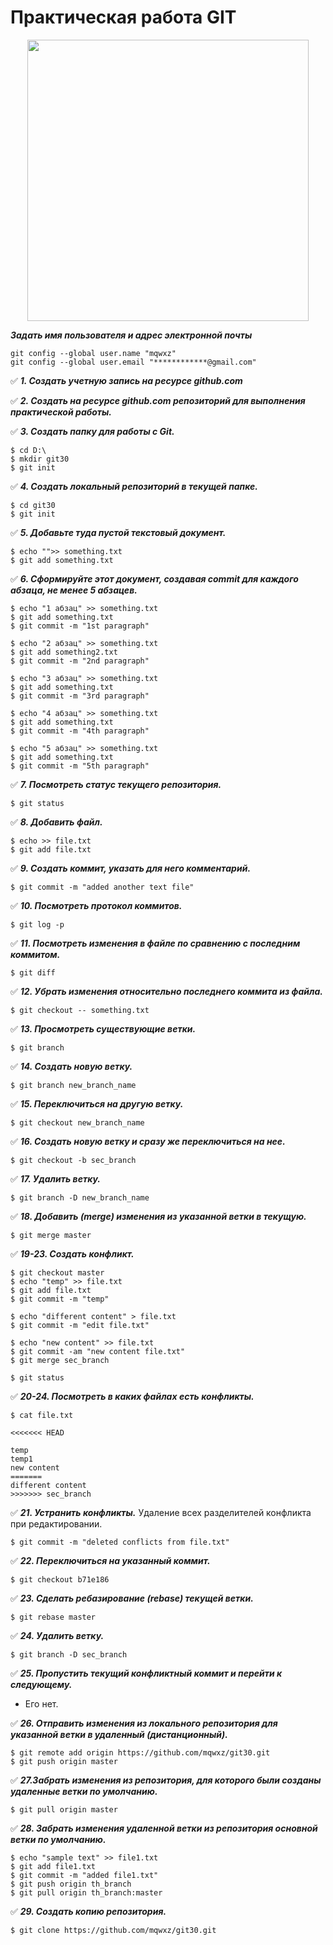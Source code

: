 # Практическая работа GIT
<p align="center">
      <img src="https://upload.wikimedia.org/wikipedia/commons/e/e0/Git-logo.svg" width="450">
</p>

***Задать имя пользователя и адрес электронной почты***

```
git config --global user.name "mqwxz"
git config --global user.email "************@gmail.com"
```


✅ ***1. Создать учетную запись на ресурсе github.com***

✅ ***2. Создать на ресурсе github.com репозиторий для выполнения
практической работы.***

✅ ***3. Создать папку для работы с Git.***
```
$ cd D:\
$ mkdir git30
$ git init 
```

✅ ***4. Создать локальный репозиторий в текущей папке.***
```
$ cd git30
$ git init
```

✅ ***5. Добавьте туда пустой текстовый документ.***
```
$ echo "">> something.txt
$ git add something.txt
```

✅ ***6. Сформируйте этот документ, создавая commit для каждого абзаца, не
менее 5 абзацев.***
```
$ echo "1 абзац" >> something.txt
$ git add something.txt
$ git commit -m "1st paragraph"

$ echo "2 абзац" >> something.txt
$ git add something2.txt
$ git commit -m "2nd paragraph"

$ echo "3 абзац" >> something.txt
$ git add something.txt
$ git commit -m "3rd paragraph"

$ echo "4 абзац" >> something.txt
$ git add something.txt
$ git commit -m "4th paragraph"

$ echo "5 абзац" >> something.txt
$ git add something.txt
$ git commit -m "5th paragraph"
```

✅ ***7. Посмотреть статус текущего репозитория.***
```
$ git status
```

✅ ***8. Добавить файл.***
```
$ echo >> file.txt 
$ git add file.txt
```

✅ ***9. Создать коммит, указать для него комментарий.***
```
$ git commit -m "added another text file"
```

✅ ***10. Посмотреть протокол коммитов.***
```
$ git log -p
```

✅ ***11. Посмотреть изменения в файле по сравнению с последним
коммитом.***
```
$ git diff
```

✅ ***12. Убрать изменения относительно последнего коммита из файла.***
```
$ git checkout -- something.txt
```

✅ ***13. Просмотреть существующие ветки.***
```
$ git branch
```

✅ ***14. Создать новую ветку.***
```
$ git branch new_branch_name
```

✅ ***15. Переключиться на другую ветку.***
```
$ git checkout new_branch_name
```

✅ ***16. Создать новую ветку и сразу же переключиться на нее.***
```
$ git checkout -b sec_branch
```

✅ ***17. Удалить ветку.***
```
$ git branch -D new_branch_name
```

✅ ***18. Добавить (merge) изменения из указанной ветки в текущую.***
```
$ git merge master
```

✅ ***19-23. Создать конфликт.***
```
$ git checkout master
$ echo "temp" >> file.txt
$ git add file.txt
$ git commit -m "temp"

$ echo "different content" > file.txt
$ git commit -m "edit file.txt"

$ echo "new content" >> file.txt
$ git commit -am "new content file.txt"
$ git merge sec_branch

$ git status
```

✅ ***20-24. Посмотреть в каких файлах есть конфликты.***
```
$ cat file.txt
```
```
<<<<<<< HEAD

temp
temp1
new content
=======
different content
>>>>>>> sec_branch
```

✅ ***21. Устранить конфликты.***
Удаление всех разделителей конфликта при редактировании.
```
$ git commit -m "deleted conflicts from file.txt"
```

✅ ***22. Переключиться на указанный коммит.***
```
$ git checkout b71e186
```

✅ ***23. Сделать ребазирование (rebase) текущей ветки.***
```
$ git rebase master
```

✅ ***24. Удалить ветку.***
```
$ git branch -D sec_branch
```

✅ ***25. Пропустить текущий конфликтный коммит и перейти к следующему.***
- Его нет.

✅ ***26. Отправить изменения из локального репозитория для указанной
ветки в удаленный (дистанционный).***
```
$ git remote add origin https://github.com/mqwxz/git30.git
$ git push origin master
```

✅ ***27.Забрать изменения из репозитория, для которого
были созданы удаленные ветки по умолчанию.***
```
$ git pull origin master
```

✅ ***28. Забрать изменения удаленной ветки из репозитория основной ветки
по умолчанию.***
```
$ echo "sample text" >> file1.txt
$ git add file1.txt
$ git commit -m "added file1.txt"
$ git push origin th_branch
$ git pull origin th_branch:master
```

✅ ***29. Создать копию репозитория.***
```
$ git clone https://github.com/mqwxz/git30.git
```
